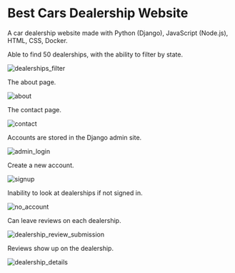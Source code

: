 # Best Cars Dealership Website

A car dealership website made with Python (Django), JavaScript (Node.js), HTML, CSS, Docker.


Able to find 50 dealerships, with the ability to filter by state.

![dealerships_filter](https://github.com/ry4n-s/Best-Cars-Dealership-Website/assets/132171741/41fef69c-2b79-4ca2-b351-36802745ef75)


The about page.

![about](https://github.com/ry4n-s/Best-Cars-Dealership-Website/assets/132171741/289a4915-61c3-4b6b-b903-874063ec0da8)


The contact page.

![contact](https://github.com/ry4n-s/Best-Cars-Dealership-Website/assets/132171741/18d82413-17c9-46ed-b109-1c1c39d30359)


Accounts are stored in the Django admin site.

![admin_login](https://github.com/ry4n-s/Best-Cars-Dealership-Website/assets/132171741/975118d0-64bf-4d2d-a390-271a29a1e10d)


Create a new account.

![signup](https://github.com/ry4n-s/Best-Cars-Dealership-Website/assets/132171741/2b1ad49a-85bb-4cce-afbe-ad22bc48f6c4)


Inability to look at dealerships if not signed in.

![no_account](https://github.com/ry4n-s/Best-Cars-Dealership-Website/assets/132171741/74ee1136-5546-4ec8-89cd-1563a1025098)


Can leave reviews on each dealership.

![dealership_review_submission](https://github.com/ry4n-s/Best-Cars-Dealership-Website/assets/132171741/6bc9912e-eaf2-4dd1-bc26-35ec49dcf208)


Reviews show up on the dealership.

![dealership_details](https://github.com/ry4n-s/Best-Cars-Dealership-Website/assets/132171741/623f9d15-c04a-471e-b0bb-bf99c32e48cb)
